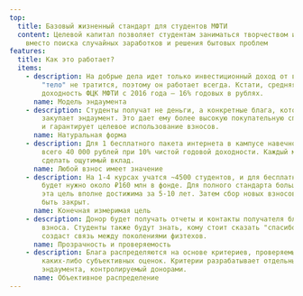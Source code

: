 ```yaml
---
top:
  title: Базовый жизненный стандарт для студентов МФТИ
  content: Целевой капитал позволяет студентам заниматься творчеством и учебой
    вместо поиска случайных заработков и решения бытовых проблем
features:
  title: Как это работает?
  items:
    - description: На добрые дела идет только инвестиционный доход от взноса, а его
        "тело" не тратится, поэтому он работает всегда. Кстати, средняя
        доходность ФЦК МФТИ с 2016 года — 16% годовых в рублях.
      name: Модель эндаумента
    - description: Студенты получат не деньги, а конкретные блага, которые оптом
        закупает эндаумент. Это дает ему более высокую покупательную способность
        и гарантирует целевое использование взносов.
      name: Натуральная форма
    - description: Для 1 бесплатного пакета интернета в кампусе навечно нужно собрать
        всего 40 000 рублей при 10% чистой годовой доходности. Каждый может
        сделать ощутимый вклад.
      name: Любой взнос имеет значение
    - description: На 1-4 курсах учатся ~4500 студентов, и для бесплатного интернета
        будет нужно около ₽160 млн в фонде. Для полного стандарта больше, но и
        эта цель вполне достижима за 5-10 лет. Затем сбор новых взносов может
        быть закрыт.
      name: Конечная измеримая цель
    - description: Донор будет получать отчеты и контакты получателя благ от его
        взноса. Студенты также будут знать, кому стоит сказать "спасибо". Это
        создаст связь между поколениями физтехов.
      name: Прозрачность и проверяемость
    - description: Блага распределяются на основе критериев, проверяемых без
        каких-либо субъективных оценок. Критерии разрабатывает отдельный совет
        эндаумента, контролируемый донорами.
      name: Объективное распределение
---
```


